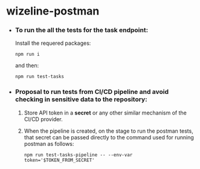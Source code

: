 # wizeline-postman

- ### To run the all the tests for the **task** endpoint:

  Install the requered packages:

  `npm run i`

  and then:

  `npm run test-tasks`

- ### Proposal to run tests from CI/CD pipeline and avoid checking in sensitive data to the repository:

  1. Store API token in a **secret** or any other similar mechanism of the CI/CD provider.
  2. When the pipeline is created, on the stage to run the postman tests, that secret can be passed directly to the command used for running postman as follows:

     `npm run test-tasks-pipeline -- --env-var token='$TOKEN_FROM_SECRET'`
